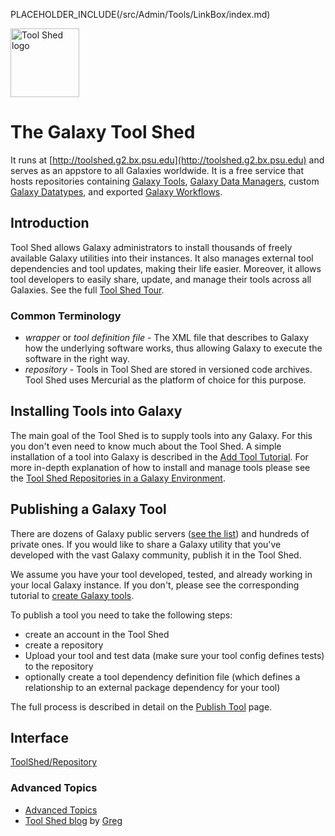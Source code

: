 PLACEHOLDER_INCLUDE(/src/Admin/Tools/LinkBox/index.md)
<div class='right'> <a href='/src/ToolShed/index.md'><img src="/src/images/Logos/ToolShed.jpg" alt="Tool Shed logo" height="110px" /></a> 
</div>

# The Galaxy Tool Shed

It runs at [http://toolshed.g2.bx.psu.edu](http://toolshed.g2.bx.psu.edu) and serves as an appstore to all Galaxies worldwide. It is a free service that hosts repositories containing [Galaxy Tools](/src/Admin/Tools/index.md), [Galaxy Data Managers](/src/Admin/Tools/DataManagers/index.md), custom [Galaxy Datatypes](/src/Admin/Datatypes/index.md), and exported [Galaxy Workflows](/src/Learn/AdvancedWorkflow/index.md).

## Introduction

Tool Shed allows Galaxy administrators to install thousands of freely available Galaxy utilities into their instances. It also manages external tool dependencies and tool updates, making their life easier. Moreover, it allows tool developers to easily share, update, and manage their tools across all Galaxies. See the full [Tool Shed Tour](/src/ToolShed/Tour/index.md).

### Common Terminology

* *wrapper* or *tool definition file* - The XML file that describes to Galaxy how the underlying software works, thus allowing Galaxy to execute the software in the right way.
* *repository* - Tools in Tool Shed are stored in versioned code archives. Tool Shed uses Mercurial as the platform of choice for this purpose.

## Installing Tools into Galaxy

The main goal of the Tool Shed is to supply tools into any Galaxy. For this you don't even need to know much about the Tool Shed. A simple installation of a tool into Galaxy is described in the [Add Tool Tutorial](/src/Admin/Tools/AddToolFromToolShedTutorial/index.md). For more in-depth explanation of how to install and manage tools please see the 
[Tool Shed Repositories in a Galaxy Environment](/src/InstallingRepositories/index.md).

## Publishing a Galaxy Tool

There are dozens of Galaxy public servers ([see the list](/src/PublicGalaxyServers/index.md)) and hundreds of private ones. If you would like to share a Galaxy utility that you've developed with the vast Galaxy community, publish it in the Tool Shed.

We assume you have your tool developed, tested, and already working in your local Galaxy instance. If you don't, please see the corresponding tutorial to [create Galaxy tools](/src/Admin/Tools/AddToolTutorial/index.md).

To publish a tool you need to take the following steps:
* create an account in the Tool Shed
* create a repository
* Upload your tool and test data (make sure your tool config defines tests) to the repository
* optionally create a tool dependency definition file (which defines a relationship to an external package dependency for your tool)

The full process is described in detail on the [Publish Tool](/src/ToolShed/PublishTool/index.md) page.

## Interface

[ToolShed/Repository](/src/ToolShed/Repository/index.md)
### Advanced Topics

* [Advanced Topics](/src/ToolShedAdvancedTopics/index.md)
* [Tool Shed blog](http://gregvonkuster.org) by [Greg](/src/greg_vonkuster/index.md)

